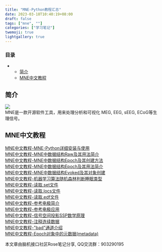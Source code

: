 ```yaml
---
title: "MNE-Python教程汇总"
date: 2023-03-18T10:40:19+08:00
draft: false
tags: ["mne", ""]
categories: ["学习笔记"]
twemoji: true
lightgallery: true
---
```

### 目录

*   *   [简介](#)
    *   [MNE中文教程](#)

简介
--

![](https://img-blog.csdnimg.cn/20200117095144970.png)  
MNE是一款开源软件工具，用来处理分析和可视化 MEG, EEG, sEEG, ECoG等生理信号。

MNE中文教程
-------

[MNE中文教程-MNE-Python详细安装与使用](https://blog.csdn.net/zyb228/article/details/103338682)  
[MNE中文教程-MNE中数据结构Raw及其用法简介](https://blog.csdn.net/zyb228/article/details/103128981)  
[MNE中文教程-MNE中数据结构Epoch及其创建方法](https://blog.csdn.net/zyb228/article/details/103129854)  
[MNE中文教程-MNE中数据结构Epoch及其用法简介](https://blog.csdn.net/zyb228/article/details/103130942)  
[MNE中文教程-MNE中数据结构Evoked及其对象创建](https://blog.csdn.net/zyb228/article/details/103131507)  
[MNE中文教程-机器学习算法随机森林判断睡眠类型](https://blog.csdn.net/zyb228/article/details/103244738)  
[MNE中文教程-读取.set文件](https://blog.csdn.net/zyb228/article/details/103372405)  
[MNE中文教程-读取.locs文件](https://blog.csdn.net/zyb228/article/details/103374184)  
[MNE中文教程-读取.edf文件](https://blog.csdn.net/zyb228/article/details/103428380)  
[MNE中文教程-参考电极简介](https://blog.csdn.net/zyb228/article/details/103480675)  
[MNE中文教程-参考电极应用](https://blog.csdn.net/zyb228/article/details/103532662)  
[MNE中文教程-信号空间投影SSP数学原理](https://blog.csdn.net/zyb228/article/details/103588277)  
[MNE中文教程-注释连续数据](https://blog.csdn.net/zyb228/article/details/103648716)  
[MNE中文教程-"bad"通道介绍](https://blog.csdn.net/zyb228/article/details/103705562)  
[MNE中文教程-Epoch对象中的元数据(metadata)](https://blog.csdn.net/zyb228/article/details/103737984)

本文章由脑机接口社区Rose笔记分享, QQ交流群：903290195 
